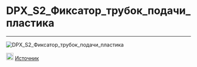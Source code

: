 # DPX_S2_Фиксатор_трубок_подачи_пластика
---

![DPX_S2_Фиксатор_трубок_подачи_пластика](./img/DPX_S2_Фиксатор_трубок_подачи_пластика.gif)


<picture><source media="(prefers-color-scheme: dark)" srcset="https://cdn.simpleicons.org/telegram/white"> <source media="(prefers-color-scheme: light)" srcset="https://cdn.simpleicons.org/telegram/black"> <img src="https://cdn.simpleicons.org/telegram/.svg" alt="Telegram" alight=left height="20" width="20"></picture> [Источник](https://t.me/Picaso3dUnofficial/304913)
